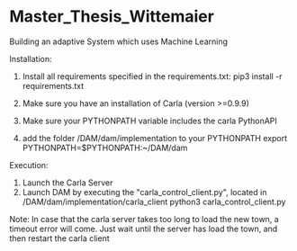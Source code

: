 # Master_Thesis_Wittemaier
Building an adaptive System which uses Machine Learning

Installation:
1. Install all requirements specified in the requirements.txt:
	pip3 install -r requirements.txt

2. Make sure you have an installation of Carla (version >=0.9.9)
3. Make sure your PYTHONPATH variable includes the carla PythonAPI
4. add the folder /DAM/dam/implementation to your PYTHONPATH
	export PYTHONPATH=$PYTHONPATH:~/DAM/dam

Execution:
1. Launch the Carla Server
2. Launch DAM by executing the "carla_control_client.py", located in /DAM/dam/implementation/carla_client
	python3 carla_control_client.py

Note:
In case that the carla server takes too long to load the new town, a timeout error will come. Just wait until the server has load the town, and then restart the carla client
